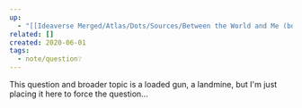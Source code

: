 ```yaml
---
up:
  - "[[Ideaverse Merged/Atlas/Dots/Sources/Between the World and Me (book)]]"
related: []
created: 2020-06-01
tags:
  - note/question❔
---
```


This question and broader topic is a loaded gun, a landmine, but I'm just placing it here to force the question...